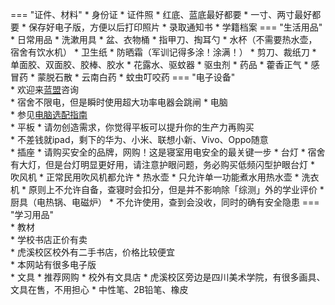 === "证件、材料"
    * 身份证
    * 证件照
        * 红底、蓝底最好都要
        * 一寸、两寸最好都要
        * 保存好电子版，方便以后打印照片
    * 录取通知书
    * 学籍档案
=== "生活用品"
    * 日常用品
        * 洗漱用具
        * 盆、衣物桶
        * 指甲刀、掏耳勺
        * 水杯（不需要热水壶，宿舍有饮水机）
        * 卫生纸
        * 防晒霜（军训记得多涂！涂满！）
        * 剪刀、裁纸刀
        * 单面胶、双面胶、胶棒、胶水
        * 花露水、驱蚊器
        * 驱虫剂
    * 药品
        * 藿香正气
        * 感冒药
        * 蒙脱石散
        * 云南白药
        * 蚊虫叮咬药
=== "电子设备"  
    * 欢迎来[蓝盟](../../社团/科学技术协会/蓝盟.md)咨询  
    * 宿舍不限电，但是瞬时使用超大功率电器会跳闸
    * 电脑  
        * 参见[电脑选配指南](../../技巧/计算机基础/电脑选配指南.md)  
    * 平板
        * 请勿创造需求，你觉得平板可以提升你的生产力再购买  
        * 不差钱就ipad，剩下的华为、小米、联想小新、Vivo、Oppo随意  
    * 插座
        * 请购买安全的品牌，网购！这是寝室用电安全的最关键一步
    * 台灯
        * 宿舍有大灯，但是台灯明显更好用，请注意护眼问题，务必购买低频闪型护眼台灯
    * 吹风机
        * 正常民用吹风机都允许
    * 热水壶
        * 只允许单一功能煮水用热水壶
    * 洗衣机
        * 原则上不允许自备，查寝时会扣分，但是并不影响除「综测」外的学业评价
    * 厨具（电热锅、电磁炉）
        * 不允许使用，查到会没收，同时的确有安全隐患
=== "学习用品"  
    * 教材  
        * 学校书店正价有卖  
        * 虎溪校区校外有二手书店，价格比较便宜  
        * 本网站有很多电子版  
    * 文具
        * 推荐网购
        * 校外有文具店
        * 虎溪校区旁边是四川美术学院，有很多画具、文具在售，不用担心
        * 中性笔、2B铅笔、橡皮